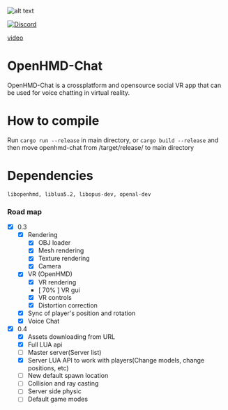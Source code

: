 ![alt text](https://i.imgur.com/ysLn2Gn.png)

<a href="https://discord.gg/FY3naJ3"><img src="https://img.shields.io/badge/Chat-Discord-blue.svg" alt="Discord"/></a>

<a href="https://www.youtube.com/watch?v=GxrDkl84yh0">video</a>

# OpenHMD-Chat
OpenHMD-Chat is a crossplatform and opensource social VR app that can be used for voice chatting in virtual reality.

# How to compile
Run `cargo run --release` in main directory, or `cargo build --release` and then move openhmd-chat from /target/release/ to main directory

# Dependencies
```
libopenhmd, liblua5.2, libopus-dev, openal-dev
```

### Road map
- [x] 0.3
  - [x] Rendering
    - [x] OBJ loader
    - [x] Mesh rendering
    - [x] Texture rendering
    - [x] Camera
  - [x] VR (OpenHMD)
    - [x] VR rendering
    - [ 70% ] VR gui
    - [x] VR controls
    - [x] Distortion correction
  - [x] Sync of player's position and rotation
  - [x] Voice Chat
- [x] 0.4
  - [x] Assets downloading from URL
  - [x] Full LUA api
  - [ ] Master server(Server list)
  - [x] Server LUA API to work with players(Change models, change positions, etc)
  - [ ] New default spawn location
  - [ ] Collision and ray casting
  - [ ] Server side physic
  - [ ] Default game modes

